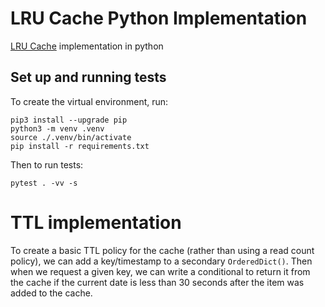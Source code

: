 # LRU Cache Python Implementation
[LRU Cache](https://en.wikipedia.org/wiki/Cache_replacement_policies#Least_recently_used_(LRU)) implementation in python

## Set up and running tests
To create the virtual environment, run:
```
pip3 install --upgrade pip
python3 -m venv .venv
source ./.venv/bin/activate
pip install -r requirements.txt
```
Then to run tests:
```
pytest . -vv -s 
```

# TTL implementation
To create a basic TTL policy for the cache (rather than using a read count policy), we can add a key/timestamp to a secondary `OrderedDict()`. Then when we request a given key, we can write a conditional to return it from the cache if the current date is less than 30 seconds after the item was added to the cache.
